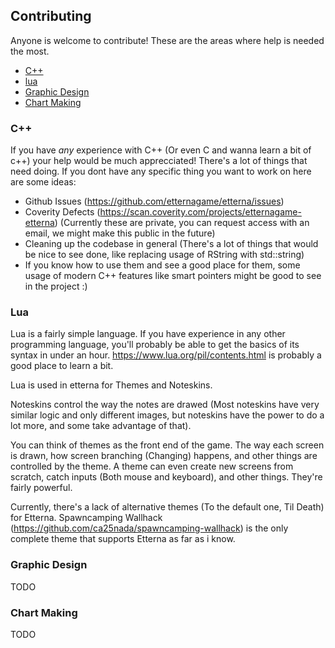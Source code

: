 ## Contributing

Anyone is welcome to contribute! These are the areas where help is needed the most.

 * [C++](#C++)
 * [lua](#lua)
 * [Graphic Design](#Graphic-Design)
 * [Chart Making](#Chart-Making)
 
 
### C++

If you have *any* experience with C++ (Or even C and wanna learn a bit of c++) your help would be much apprecciated!
There's a lot of things that need doing. If you dont have any specific thing you want to work on here are some ideas:
 - Github Issues (https://github.com/etternagame/etterna/issues)
 - Coverity Defects (https://scan.coverity.com/projects/etternagame-etterna) (Currently these are private, you can request access with an email, we might make this public in the future)
 - Cleaning up the codebase in general (There's a lot of things that would be nice to see done, like replacing usage of RString with std::string)
 - If you know how to use them and see a good place for them, some usage of modern C++ features like smart pointers might be good to see in the project :)
 
### Lua

Lua is a fairly simple language. If you have experience in any other programming language, you'll probably be able to get the basics of its syntax in under an hour. https://www.lua.org/pil/contents.html is probably a good place to learn a bit.

Lua is used in etterna for Themes and Noteskins. 

Noteskins control the way the notes are drawed (Most noteskins have very similar logic and only different images, but noteskins have the power to do a lot more, and some take advantage of that).

You can think of themes as the front end of the game. The way each screen is drawn, how screen branching (Changing) happens, and other things are controlled by the theme. A theme can even create new screens from scratch, catch inputs (Both mouse and keyboard), and other things. They're fairly powerful.

Currently, there's a lack of alternative themes (To the default one, Til Death) for Etterna. Spawncamping Wallhack (https://github.com/ca25nada/spawncamping-wallhack) is the only complete theme that supports Etterna as far as i know.

### Graphic Design

TODO

### Chart Making

TODO